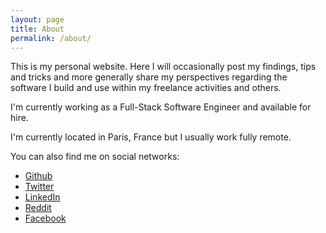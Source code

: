 ```yaml
---
layout: page
title: About
permalink: /about/
---
```


This is my personal website. Here I will occasionally post my findings, tips and tricks and more generally share my perspectives regarding the software I build and use within my freelance activities and others.

I'm currently working as a Full-Stack Software Engineer and available for hire.

I'm currently located in Paris, France but I usually work fully remote.

You can also find me on social networks:

* [Github]({{site.author.github}})
* [Twitter]({{site.author.twitter}})
* [LinkedIn]({{site.author.linkedin}})
* [Reddit]({{site.author.reddit}})
* [Facebook]({{site.author.facebook}})

